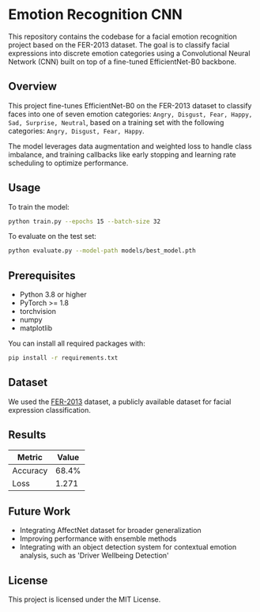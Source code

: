 # Emotion Recognition CNN

This repository contains the codebase for a facial emotion recognition project based on the FER-2013 dataset. The goal is to classify facial expressions into discrete emotion categories using a Convolutional Neural Network (CNN) built on top of a fine-tuned EfficientNet-B0 backbone.

## Overview

This project fine-tunes EfficientNet-B0 on the FER-2013 dataset to classify faces into one of seven emotion categories:
`Angry, Disgust, Fear, Happy, Sad, Surprise, Neutral`,
based on a training set with the following categories:
`Angry, Disgust, Fear, Happy`.

The model leverages data augmentation and weighted loss to handle class imbalance, and training callbacks like early stopping and learning rate scheduling to optimize performance.

## Usage

To train the model:

```bash
python train.py --epochs 15 --batch-size 32
```

To evaluate on the test set:

```bash
python evaluate.py --model-path models/best_model.pth
```

## Prerequisites

- Python 3.8 or higher
- PyTorch >= 1.8
- torchvision
- numpy
- matplotlib

You can install all required packages with:

```bash
pip install -r requirements.txt
```

## Dataset

We used the [FER-2013](https://www.kaggle.com/datasets/msambare/fer2013) dataset, a publicly available dataset for facial expression classification.

## Results

| Metric   | Value |
| -------- | ----- |
| Accuracy | 68.4% |
| Loss     | 1.271 |

## Future Work

* Integrating AffectNet dataset for broader generalization
* Improving performance with ensemble methods
* Integrating with an object detection system for contextual emotion analysis, such as 'Driver Wellbeing Detection'

## License

This project is licensed under the MIT License.
